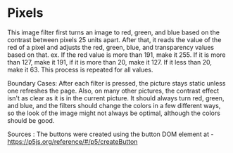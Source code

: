 # Pixels
This image filter first turns an image to red, green, and blue based on the contrast between pixels 25 units apart.  After that, it reads the value of the red of a pixel and adjusts the red, green, blue, and transparency values based on that.  ex. If the red value is more than 191, make it 255.  If it is more than 127, make it 191, if it is more than 20, make it 127.  If it less than 20, make it 63.  This process is repeated for all values.

Boundary Cases: After each filter is pressed, the picture stays static unless one refreshes the page.  Also, on many other pictures, the contrast effect isn't as clear as it is in the current picture.  It should always turn red, green, and blue, and the filters should change the colors in a few different ways, so the look of the image might not always be optimal, although the colors should be good.

Sources : The buttons were created using the button DOM element at - https://p5js.org/reference/#/p5/createButton

